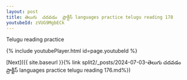 ```yaml
---
layout: post
title: తెలుగు  చదవడం  ప్రాక్టీస్ languages practice telugu reading 178
youtubeId: zVUG9MgbECk
---
```

 
 
Telugu reading practice
 
 
 
 
 


{% include youtubePlayer.html id=page.youtubeId %}
 
[Next]({{ site.baseurl }}{% link  split2/_posts/2024-07-03-తెలుగు  చదవడం  ప్రాక్టీస్ languages practice telugu reading 176.md%})
 
